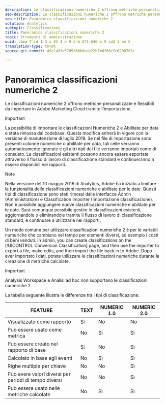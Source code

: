 ```yaml
---
description: Le classificazioni numeriche 2 offrono metriche personalizzate e flessibili da importare in Adobe Marketing Cloud tramite l'importazione.
seo-description: Le classificazioni numeriche 2 offrono metriche personalizzate e flessibili da importare in Adobe Marketing Cloud tramite l'importazione.
seo-title: Panoramica classificazioni numeriche 2
solution: Analytics
subtopic: Classificazioni
title: Panoramica classificazioni numeriche 2
topic: Strumenti di amministrazione
uuid: cbea 7 cd 1-3 a 92-4 e 9 d-b 671-646 e 9 add 1 ee 6
translation-type: tm+mt
source-git-commit: 49e149fe57d5d66b8eda22b1bdf60e7c6200761c

---
```



# Panoramica classificazioni numeriche 2

Le classificazioni numeriche 2 offrono metriche personalizzate e flessibili da importare in Adobe Marketing Cloud tramite l'importazione.

>[!IMPORTANT]
>
>La possibilità di importare le classificazioni Numeriche 2 e Abilitate per data è stata rimossa dal codebase. Questa modifica entrerà in vigore con la versione di manutenzione di luglio 2019. Se nel file di importazione sono presenti colonne numeriche o abilitate per data, tali celle verranno automaticamente ignorate e gli altri dati del file verranno importati come di consueto. Le classificazioni esistenti possono ancora essere esportate attraverso il flusso di lavoro di classificazione standard e continueranno a essere disponibili nei rapporti.

>[!NOTE]
>
>Nella versione del 10 maggio 2018 di Analytics, Adobe ha iniziato a limitare la funzionalità delle classificazioni numeriche e abilitate per le date. Questi tipi di classificazione sono stati rimossi dalle interfacce Admin (Amministratore) e Classification Importer (Importazione classificazione). Non è possibile aggiungere nuove classificazioni numeriche e abilitate per le date. Sarà comunque possibile gestire le classificazioni esistenti, aggiornandole o eliminandole tramite il flusso di lavoro di classificazione standard, e continuare a utilizzarle nei rapporti.

Un modo comune per utilizzare classificazioni numeriche 2 è per le variabili numeriche che cambiano nel tempo per elementi diversi, ad esempio i costi di beni venduti. In admin, you can create classifications on the [!UICONTROL Conversion Classification] page, and then use the importer to export a file, make edits, and then import the file back in to Adobe. Dopo aver importato i dati, potete utilizzare le classificazioni numeriche durante la creazione di metriche calcolate.

>[!IMPORTANT]
>
>Analysis Workspace e Analisi ad hoc non supportano le classificazioni numeriche 2.

La tabella seguente illustra le differenze tra i tipi di classificazione:

| FEATURE | TEXT | NUMERIC 1.0 | NUMERIC 2.0 |
|---|---|---|---|
| Visualizzato come rapporto | Sì | No | No |
| Può essere usato come metrica | No | Sì | Sì |
| Può essere creato nel rapporto di base | Sì | No | Sì |
| Calcolato in base agli eventi | No | Sì | Sì |
| Righe multiple per chiave | No | No | Sì |
| Può avere valori diversi per periodi di tempo diversi | No | No | Sì |
| Può essere usato nelle metriche calcolate | No | Sì | Sì |

